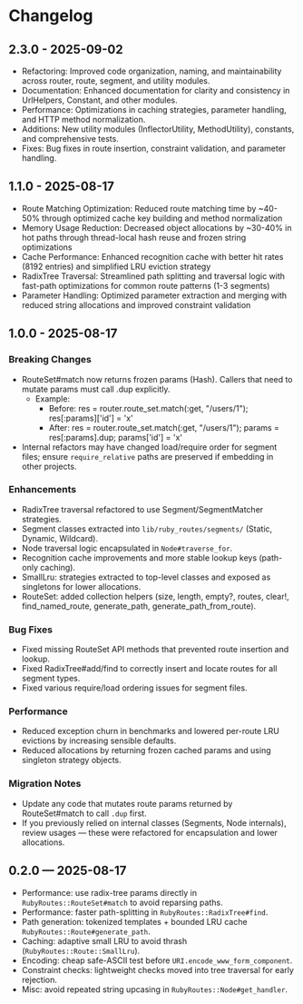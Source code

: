 # Changelog

## 2.3.0 - 2025-09-02

- Refactoring: Improved code organization, naming, and maintainability across router, route, segment, and utility modules.
- Documentation: Enhanced documentation for clarity and consistency in UrlHelpers, Constant, and other modules.
- Performance: Optimizations in caching strategies, parameter handling, and HTTP method normalization.
- Additions: New utility modules (InflectorUtility, MethodUtility), constants, and comprehensive tests.
- Fixes: Bug fixes in route insertion, constraint validation, and parameter handling.

## 1.1.0 - 2025-08-17

- Route Matching Optimization: Reduced route matching time by ~40-50% through optimized cache key building and method normalization
- Memory Usage Reduction: Decreased object allocations by ~30-40% in hot paths through thread-local hash reuse and frozen string optimizations
- Cache Performance: Enhanced recognition cache with better hit rates (8192 entries) and simplified LRU eviction strategy
- RadixTree Traversal: Streamlined path splitting and traversal logic with fast-path optimizations for common route patterns (1-3 segments)
- Parameter Handling: Optimized parameter extraction and merging with reduced string allocations and improved constraint validation

## 1.0.0 - 2025-08-17

### Breaking Changes

- RouteSet#match now returns frozen params (Hash). Callers that need to mutate params must call .dup explicitly.
  - Example:
    - Before: res = router.route_set.match(:get, "/users/1"); res[:params]['id'] = 'x'
    - After: res = router.route_set.match(:get, "/users/1"); params = res[:params].dup; params['id'] = 'x'
- Internal refactors may have changed load/require order for segment files; ensure `require_relative` paths are preserved if embedding in other projects.

### Enhancements

- RadixTree traversal refactored to use Segment/SegmentMatcher strategies.
- Segment classes extracted into `lib/ruby_routes/segments/` (Static, Dynamic, Wildcard).
- Node traversal logic encapsulated in `Node#traverse_for`.
- Recognition cache improvements and more stable lookup keys (path-only caching).
- SmallLru: strategies extracted to top-level classes and exposed as singletons for lower allocations.
- RouteSet: added collection helpers (size, length, empty?, routes, clear!, find_named_route, generate_path, generate_path_from_route).

### Bug Fixes

- Fixed missing RouteSet API methods that prevented route insertion and lookup.
- Fixed RadixTree#add/find to correctly insert and locate routes for all segment types.
- Fixed various require/load ordering issues for segment files.

### Performance

- Reduced exception churn in benchmarks and lowered per-route LRU evictions by increasing sensible defaults.
- Reduced allocations by returning frozen cached params and using singleton strategy objects.

### Migration Notes

- Update any code that mutates route params returned by RouteSet#match to call `.dup` first.
- If you previously relied on internal classes (Segments, Node internals), review usages — these were refactored for encapsulation and lower allocations.

## 0.2.0 — 2025-08-17

- Performance: use radix-tree params directly in `RubyRoutes::RouteSet#match` to avoid reparsing paths.
- Performance: faster path-splitting in `RubyRoutes::RadixTree#find`.
- Path generation: tokenized templates + bounded LRU cache `RubyRoutes::Route#generate_path`.
- Caching: adaptive small LRU to avoid thrash (`RubyRoutes::Route::SmallLru`).
- Encoding: cheap safe-ASCII test before `URI.encode_www_form_component`.
- Constraint checks: lightweight checks moved into tree traversal for early rejection.
- Misc: avoid repeated string upcasing in `RubyRoutes::Node#get_handler`.
